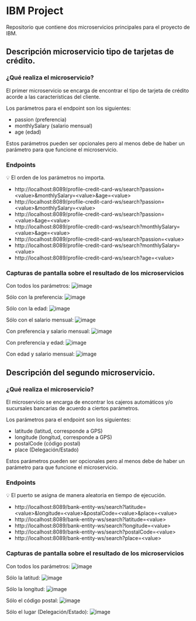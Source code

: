 # IBM Project
Repositorio que contiene dos microservicios principales para el proyecto de IBM.

## Descripción microservicio tipo de tarjetas de crédito.

### ¿Qué realiza el microservicio?

El primer microservicio se encarga de encontrar el tipo de tarjeta de crédito acorde a las características del cliente.

Los parámetros para el endpoint son los siguientes:

- passion (preferencia)
- monthlySalary (salario mensual)
- age (edad)

Estos parámetros pueden ser opcionales pero al menos debe de haber un parámetro para que funcione el microservicio.


### Endpoints

:bulb: El orden de los parámetros no importa.

- http://localhost:8089/profile-credit-card-ws/search?passion=<value\>&monthlySalary=<value\>&age=<value\>
- http://localhost:8089/profile-credit-card-ws/search?passion=<value\>&monthlySalary=<value\>
- http://localhost:8089/profile-credit-card-ws/search?passion=<value\>&age=<value\>
- http://localhost:8089/profile-credit-card-ws/search?monthlySalary=<value\>&age=<value\>
- http://localhost:8089/profile-credit-card-ws/search?passion=<value\>
- http://localhost:8089/profile-credit-card-ws/search?monthlySalary=<value\>
- http://localhost:8089/profile-credit-card-ws/search?age=<value\>
  

### Capturas de pantalla sobre el resultado de los microservicios

Con todos los parámetros:
![image](https://user-images.githubusercontent.com/46584463/137598078-05de66c9-b29e-48b8-b00f-6cd4b7157ffc.png)


Sólo con la preferencia:
![image](https://user-images.githubusercontent.com/46584463/137597888-6e7f853e-c177-474d-81f3-7182fc430b08.png)


Sólo con la edad:
![image](https://user-images.githubusercontent.com/46584463/137598028-ae21c2be-39db-4d6e-afe5-a5f14df9968c.png)


Sólo con el salario mensual:
![image](https://user-images.githubusercontent.com/46584463/137598018-ecc2eefd-44ab-4518-879f-1b03c8e32f27.png)


Con preferencia y salario mensual:
![image](https://user-images.githubusercontent.com/46584463/137598123-97bcdbae-c087-465d-a981-ee0d6588fbc2.png)


Con preferencia y edad:
![image](https://user-images.githubusercontent.com/46584463/137598141-e985c64f-4b85-41c4-9615-fe660d70c08e.png)


Con edad y salario mensual:
![image](https://user-images.githubusercontent.com/46584463/137598167-8de4dfe1-bd29-481e-babe-f56c24970faa.png)




## Descripción del segundo microservicio.

### ¿Qué realiza el microservicio?

El microservicio se encarga de encontrar los cajeros automáticos y/o sucursales bancarias de acuerdo a ciertos parámetros.

Los parámetros para el endpoint son los siguientes:

- latitude (latitud, corresponde a GPS)
- longitude (longitud, corresponde a GPS)
- postalCode (código postal)
- place (Delegación/Estado)

Estos parámetros pueden ser opcionales pero al menos debe de haber un parámetro para que funcione el microservicio.

### Endpoints

:bulb: El puerto se asigna de manera aleatoria en tiempo de ejecución.
  
- http://localhost:8089/bank-entity-ws/search?latitude=<value\>&longitude=<value\>&postalCode=<value\>&place=<value\>
- http://localhost:8089/bank-entity-ws/search?latitude=<value\>
- http://localhost:8089/bank-entity-ws/search?longitude=<value\>
- http://localhost:8089/bank-entity-ws/search?postalCode=<value\>
- http://localhost:8089/bank-entity-ws/search?place=<value\>

### Capturas de pantalla sobre el resultado de los microservicios

Con todos los parámetros:
![image](https://user-images.githubusercontent.com/46584463/137604286-3eac901d-3b3c-4a30-84d0-8db04a9ba9e5.png)


Sólo la latitud:
![image](https://user-images.githubusercontent.com/46584463/137604253-38fd9e9f-8ce7-44da-bcc8-df72c3e474ff.png)


Sólo la longitud:
![image](https://user-images.githubusercontent.com/46584463/137604243-5b126392-1e19-4a4b-8df4-51ab852d2137.png)


Sólo el código postal:
![image](https://user-images.githubusercontent.com/46584463/137604233-686def41-09d5-4ab7-b95b-c720764abd2d.png)


Sólo el lugar (Delegación/Estado):
![image](https://user-images.githubusercontent.com/46584463/137601669-2358a0b3-6075-43e2-b7fb-43d34a4c3a60.png)




